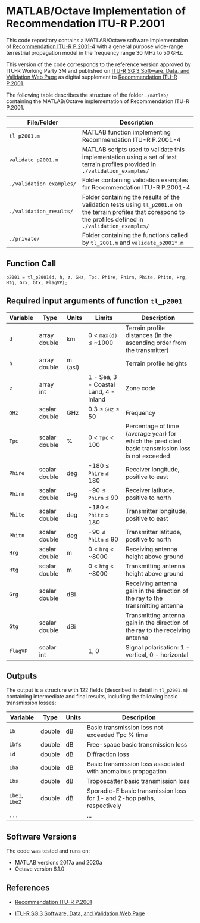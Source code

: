 # MATLAB/Octave Implementation of Recommendation ITU-R P.2001


This code repository contains a MATLAB/Octave software implementation of [Recommendation ITU-R P.2001-4](https://www.itu.int/rec/R-REC-P.2001/en) with a general purpose wide-range terrestrial propagation model in the frequency range 30 MHz to 50 GHz.  

This version of the code corresponds to the reference version approved by ITU-R Working Party 3M and published on [ITU-R SG 3 Software, Data, and Validation Web Page](https://www.itu.int/en/ITU-R/study-groups/rsg3/Pages/iono-tropo-spheric.aspx) as digital supplement to [Recommendation ITU-R P.2001](https://www.itu.int/rec/R-REC-P.2001/en).
 

The following table describes the structure of the folder `./matlab/` containing the MATLAB/Octave implementation of Recommendation ITU-R P.2001.

| File/Folder               | Description                                                         |
|----------------------------|---------------------------------------------------------------------|
|`tl_p2001.m`                | MATLAB function implementing Recommendation ITU-R P.2001-4         |           
|`validate_p2001.m`                  | MATLAB scripts used to validate this implementation using a set of test terrain profiles provided in `./validation_examples/` |   
|`./validation_examples/`    | Folder containing validation examples for Recommendation ITU-R P.2001-4 |
|`./validation_results/`	   | Folder containing the results of the validation tests using `tl_p2001.m` on the terrain profiles that corespond to the profiles defined in `./validation_examples/` |
|`./private/`   |             Folder containing the functions called by `tl_2001.m` and `validate_p2001*.m`|

## Function Call

~~~
p2001 = tl_p2001(d, h, z, GHz, Tpc, Phire, Phirn, Phite, Phitn, Hrg, Htg, Grx, Gtx, FlagVP);
~~~

## Required input arguments of function `tl_p2001`

| Variable          | Type   | Units | Limits       | Description  |
|-------------------|--------|-------|--------------|--------------|
| `d`               | array double | km   | 0 < `max(d)` ≤ ~1000 | Terrain profile distances (in the ascending order from the transmitter)|
| `h`          | array double | m (asl)   |   | Terrain profile heights |
| `z`          | array int    |       |  1 - Sea, 3 - Coastal Land, 4 - Inland |  Zone code |
| `GHz`               | scalar double | GHz   | 0.3 ≤ `GHz` ≤ 50 | Frequency   |
| `Tpc`               | scalar double | %   | 0 < `Tpc` < 100 | Percentage of time (average year) for which the predicted basic transmission loss is not exceeded |
| `Phire`               | scalar double | deg   | -180 ≤ `Phire` ≤ 180 | Receiver longitude, positive to east   |
| `Phirn`               | scalar double | deg   | -90 ≤ `Phirn` ≤ 90 | Receiver latitude, positive to north     |
| `Phite`               | scalar double | deg   | -180 ≤ `Phite` ≤ 180 | Transmitter longitude, positive to east   |
| `Phitn`               | scalar double | deg   | -90 ≤ `Phitn` ≤ 90   | Transmitter latitude, positive to north     |
| `Hrg`                 | scalar double    | m      |   0 < `hrg`  < ~8000          |  Receiving antenna height above ground |
| `Htg`                 | scalar double    | m      |   0 < `htg`  < ~8000          |  Transmitting antenna height above ground |
| `Grg`                 | scalar double    | dBi      |                             |  Receiving antenna gain in the direction of the ray to the transmitting antenna |
| `Gtg`                 | scalar double    | dBi      |            |  Transmitting antenna gain in the direction of the ray to the receiving antenna |
| `flagVP`                 | scalar int    |        |   1, 0         |  Signal polarisation: 1 - vertical, 0 - horizontal |

## Outputs ##
The output is a structure with 122 fields (described in detail in `tl_p2001.m`) containing intermediate and final results, including the following basic transmission losses:

| Variable   | Type   | Units | Description |
|------------|--------|-------|-------------|
| `Lb`    | double | dB    | Basic transmission loss not exceeded Tpc % time |
| `Lbfs`    | double | dB    |Free-space basic transmission loss |
| `Ld`    | double | dB    | Diffraction loss |
| `Lba`    | double | dB    | Basic transmission loss associated with anomalous propagation |
| `Lbs`    | double | dB    | Troposcatter basic transmission loss |
| `Lbe1`, `Lbe2`    | double | dB    | Sporadic-E basic transmission loss for 1- and 2-hop paths, respectively |
| `...`    |  |    | ... |

## Software Versions
The code was tested and runs on:
* MATLAB versions 2017a and 2020a
* Octave version 6.1.0


## References

* [Recommendation ITU-R P.2001](https://www.itu.int/rec/R-REC-P.2001/en)

* [ITU-R SG 3 Software, Data, and Validation Web Page](https://www.itu.int/en/ITU-R/study-groups/rsg3/Pages/iono-tropo-spheric.aspx)
